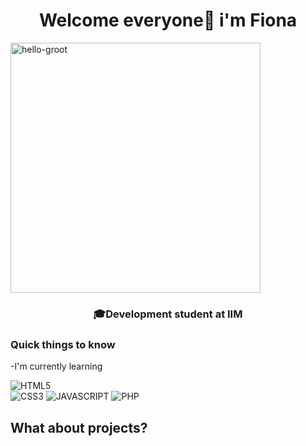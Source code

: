 <h1 align="center">Welcome everyone👋 i'm Fiona </h1>

<p>
<img alt="hello-groot" width="400"  src="ttps://media1.tenor.com/images/178e751ca8a25b15612a637b1c6e88f6/tenor.gif">
</p>
<h3 align="center"> 🎓Development student at IIM </h3>

### Quick things to know 

-I'm currently learning <br>

![HTML5](https://img.shields.io/badge/html5-%23E34F26.svg?style=for-the-badge&logo=html5&logoColor=white)   
![CSS3](https://img.shields.io/badge/css3-%231572B6.svg?style=for-the-badge&logo=css3&logoColor=white) 
![JAVASCRIPT](https://img.shields.io/badge/JavaScript-F7DF1E?style=for-the-badge&logo=javascript&logoColor=black) 
![PHP](https://img.shields.io/badge/PHP-777BB4?style=for-the-badge&logo=php&logoColor=white)


## What about projects?

</h2>








